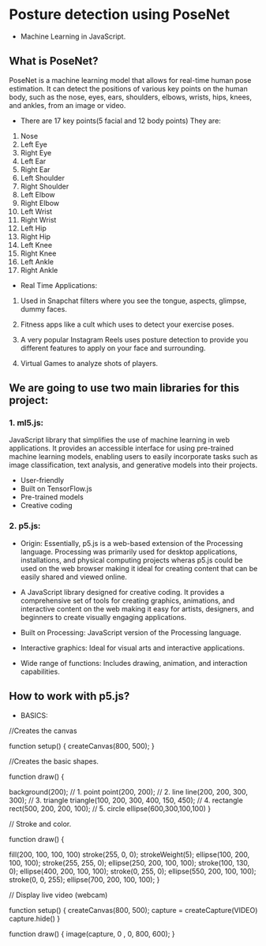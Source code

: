 # Posture detection using PoseNet 
- Machine Learning in JavaScript.

## What is PoseNet?
PoseNet is a machine learning model that allows for real-time human pose estimation. It can detect the positions of various key points on the human body, such as the nose, eyes, ears, shoulders, elbows, wrists, hips, knees, and ankles, from an image or video.

- There are 17 key points(5 facial and 12 body points)
They are:
1. Nose
2. Left Eye
3. Right Eye
4. Left Ear
5. Right Ear
6. Left Shoulder
7. Right Shoulder
8. Left Elbow
9. Right Elbow
10. Left Wrist
11. Right Wrist
12. Left Hip
13. Right Hip
14. Left Knee
15. Right Knee
16. Left Ankle
17. Right Ankle

- Real Time Applications:
1) Used in Snapchat filters where you see the tongue, aspects, glimpse, dummy faces.

2) Fitness apps like a cult which uses to detect your exercise poses.

3) A very popular Instagram Reels uses posture detection to provide you different features to apply on your face and surrounding.

4) Virtual Games to analyze shots of players.

## We are going to use two main libraries for this project:
### 1. ml5.js:
JavaScript library that simplifies the use of machine learning in web applications. It provides an accessible interface for using pre-trained machine learning models, enabling users to easily incorporate tasks such as image classification, text analysis, and generative models into their projects.

* User-friendly
* Built on TensorFlow.js
* Pre-trained models
* Creative coding

### 2. p5.js:
* Origin:
 Essentially, p5.js is a web-based extension of the Processing language.
 Processing was primarily used for desktop applications, installations, and physical computing projects wheras p5.js could be used on the web browser making it ideal for creating content that can be easily shared and viewed online.
* A JavaScript library designed for creative coding. 
It provides a comprehensive set of tools for creating graphics, animations, and interactive content on the web making it easy for artists, designers, and beginners to create visually engaging applications.

* Built on Processing: JavaScript version of the Processing language.
* Interactive graphics: Ideal for visual arts and interactive applications.
* Wide range of functions: Includes drawing, animation, and interaction capabilities.

## How to work with p5.js?
* BASICS:

//Creates the canvas

function setup() {
  createCanvas(800, 500);
}

//Creates the basic shapes.

function draw() {

  background(200);
  // 1. point
  point(200, 200);
  // 2. line
  line(200, 200, 300, 300);
  // 3. triangle
  triangle(100, 200, 300, 400, 150, 450);
  // 4. rectangle
  rect(500, 200, 200, 100);
  // 5. circle
  ellipse(600,300,100,100)
}

// Stroke and color.

function draw() {

  fill(200, 100, 100, 100)
  stroke(255, 0, 0);
  strokeWeight(5);
  ellipse(100, 200, 100, 100);
  stroke(255, 255, 0);
  ellipse(250, 200, 100, 100);
  stroke(100, 130, 0);
  ellipse(400, 200, 100, 100);
  stroke(0, 255, 0);
  ellipse(550, 200, 100, 100);
  stroke(0, 0, 255);
  ellipse(700, 200, 100, 100);
}

// Display live video (webcam)

function setup() {
  createCanvas(800, 500);
  capture = createCapture(VIDEO)
  capture.hide()
}

function draw() {
  image(capture, 0 , 0, 800, 600);
}
